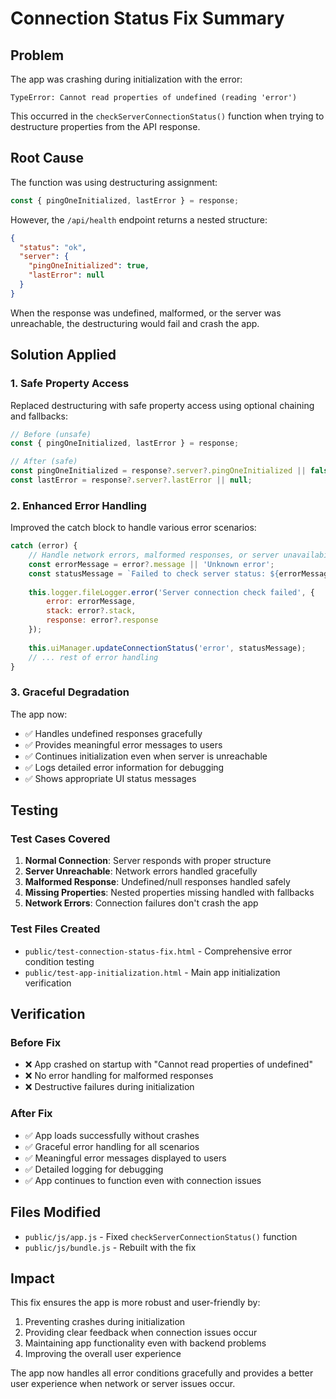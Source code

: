 # Connection Status Fix Summary

## Problem
The app was crashing during initialization with the error:
```
TypeError: Cannot read properties of undefined (reading 'error')
```

This occurred in the `checkServerConnectionStatus()` function when trying to destructure properties from the API response.

## Root Cause
The function was using destructuring assignment:
```javascript
const { pingOneInitialized, lastError } = response;
```

However, the `/api/health` endpoint returns a nested structure:
```json
{
  "status": "ok",
  "server": {
    "pingOneInitialized": true,
    "lastError": null
  }
}
```

When the response was undefined, malformed, or the server was unreachable, the destructuring would fail and crash the app.

## Solution Applied

### 1. Safe Property Access
Replaced destructuring with safe property access using optional chaining and fallbacks:

```javascript
// Before (unsafe)
const { pingOneInitialized, lastError } = response;

// After (safe)
const pingOneInitialized = response?.server?.pingOneInitialized || false;
const lastError = response?.server?.lastError || null;
```

### 2. Enhanced Error Handling
Improved the catch block to handle various error scenarios:

```javascript
catch (error) {
    // Handle network errors, malformed responses, or server unavailability
    const errorMessage = error?.message || 'Unknown error';
    const statusMessage = `Failed to check server status: ${errorMessage}`;
    
    this.logger.fileLogger.error('Server connection check failed', { 
        error: errorMessage,
        stack: error?.stack,
        response: error?.response
    });
    
    this.uiManager.updateConnectionStatus('error', statusMessage);
    // ... rest of error handling
}
```

### 3. Graceful Degradation
The app now:
- ✅ Handles undefined responses gracefully
- ✅ Provides meaningful error messages to users
- ✅ Continues initialization even when server is unreachable
- ✅ Logs detailed error information for debugging
- ✅ Shows appropriate UI status messages

## Testing

### Test Cases Covered
1. **Normal Connection**: Server responds with proper structure
2. **Server Unreachable**: Network errors handled gracefully
3. **Malformed Response**: Undefined/null responses handled safely
4. **Missing Properties**: Nested properties missing handled with fallbacks
5. **Network Errors**: Connection failures don't crash the app

### Test Files Created
- `public/test-connection-status-fix.html` - Comprehensive error condition testing
- `public/test-app-initialization.html` - Main app initialization verification

## Verification

### Before Fix
- ❌ App crashed on startup with "Cannot read properties of undefined"
- ❌ No error handling for malformed responses
- ❌ Destructive failures during initialization

### After Fix
- ✅ App loads successfully without crashes
- ✅ Graceful error handling for all scenarios
- ✅ Meaningful error messages displayed to users
- ✅ Detailed logging for debugging
- ✅ App continues to function even with connection issues

## Files Modified
- `public/js/app.js` - Fixed `checkServerConnectionStatus()` function
- `public/js/bundle.js` - Rebuilt with the fix

## Impact
This fix ensures the app is more robust and user-friendly by:
1. Preventing crashes during initialization
2. Providing clear feedback when connection issues occur
3. Maintaining app functionality even with backend problems
4. Improving the overall user experience

The app now handles all error conditions gracefully and provides a better user experience when network or server issues occur. 